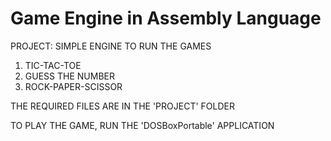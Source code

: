 # Game Engine in Assembly Language

PROJECT: SIMPLE ENGINE TO RUN THE GAMES
1. TIC-TAC-TOE
2. GUESS THE NUMBER
3. ROCK-PAPER-SCISSOR

THE REQUIRED FILES ARE IN THE 'PROJECT' FOLDER

TO PLAY THE GAME, RUN THE 'DOSBoxPortable' APPLICATION
